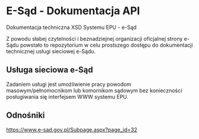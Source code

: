 # E-Sąd - Dokumentacja API

Dokumentacja techniczna XSD Systemu EPU - e-Sąd

Z powodu słabej czytelności i beznadziejnej organizacji oficjalnej strony e-Sądu powstało to repozytorium w celu prostszego dostępu do dokumentacji technicznej usługi sieciowej e-Sądu.

## Usługa sieciowa e-Sąd
Zadaniem usługi jest umożliwienie pracy powodom masowym/pełnomocnikom lub komornikom sądowym bez konieczności posługiwania się interfejsem WWW systemu EPU.

## Odnośniki
https://www.e-sad.gov.pl/Subpage.aspx?page_id=32
